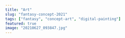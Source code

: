 ```yaml
---
title: "Art"
slug: "fantasy-concept-2021"
tags: ["fantasy", "concept-art", "digital-painting"]
featured: true
image: "20210627_093847.jpg"
---
```



